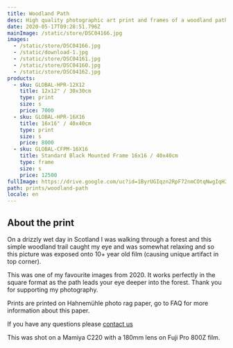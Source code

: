 ```yaml
---
title: Woodland Path
desc: High quality photographic art print and frames of a woodland path in Scotland. Free worldwide shipping
date: 2020-05-17T09:28:51.796Z
mainImage: /static/store/DSC04166.jpg
images:
  - /static/store/DSC04166.jpg
  - /static/download-1.jpg
  - /static/store/DSC04161.jpg
  - /static/store/DSC04160.jpg 
  - /static/store/DSC04162.jpg
products:
  - sku: GLOBAL-HPR-12X12
    title: 12x12" / 30x30cm
    type: print
    size: s
    price: 7000
  - sku: GLOBAL-HPR-16X16
    title: 16x16" / 40x40cm
    type: print
    size: s
    price: 8000
  - sku: GLOBAL-CFPM-16X16
    title: Standard Black Mounted Frame 16x16 / 40x40cm
    type: frame
    size: s
    price: 12500
fullImage: https://drive.google.com/uc?id=1ByrUGIqzn2RpF72nmCOtqNwgIqH2-lWY
path: prints/woodland-path
locale: en
---
```

## About the print
On a drizzly wet day in Scotland I was walking through a forest and this simple woodland trail caught my eye and was somewhat relaxing and so this picture was exposed onto 10+ year old film (causing unique artifact in top corner). 

This was one of my favourite images from 2020. It works perfectly in the square format as the path leads your eye deeper into the forest. Thank you for supporting my photography.

Prints are printed on Hahnemühle photo rag paper, go to FAQ for more information about this paper.

If you have any questions please [contact us](https://tabitraveler.com/contact) 

This was shot on a Mamiya C220 with a 180mm lens on Fuji Pro 800Z film.